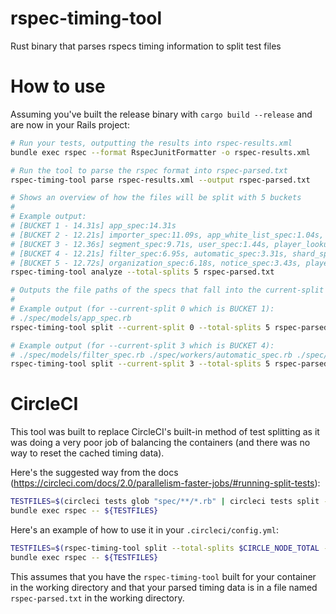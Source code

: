 # rspec-timing-tool
Rust binary that parses rspecs timing information to split test files

# How to use
Assuming you've built the release binary with `cargo build --release` and are now in your Rails project:

```bash
# Run your tests, outputting the results into rspec-results.xml
bundle exec rspec --format RspecJunitFormatter -o rspec-results.xml

# Run the tool to parse the rspec format into rspec-parsed.txt
rspec-timing-tool parse rspec-results.xml --output rspec-parsed.txt

# Shows an overview of how the files will be split with 5 buckets
#
# Example output:
# [BUCKET 1 - 14.31s] app_spec:14.31s
# [BUCKET 2 - 12.21s] importer_spec:11.09s, app_white_list_spec:1.04s, platform_spec:0.08s
# [BUCKET 3 - 12.36s] segment_spec:9.71s, user_spec:1.44s, player_lookup_spec:0.90s, location_spec:0.31s
# [BUCKET 4 - 12.21s] filter_spec:6.95s, automatic_spec:3.31s, shard_spec:1.06s, utils_spec:0.47s, bee_free_controller_spec:0.33s, database_spec:0.08s
# [BUCKET 5 - 12.72s] organization_spec:6.18s, notice_spec:3.43s, player_spec:3.11s
rspec-timing-tool analyze --total-splits 5 rspec-parsed.txt

# Outputs the file paths of the specs that fall into the current-split specified
#
# Example output (for --current-split 0 which is BUCKET 1):
# ./spec/models/app_spec.rb
rspec-timing-tool split --current-split 0 --total-splits 5 rspec-parsed.txt

# Example output (for --current-split 3 which is BUCKET 4):
# ./spec/models/filter_spec.rb ./spec/workers/automatic_spec.rb ./spec/lib/shard_spec.rb ./spec/lib/one_signal/utils_spec.rb ./spec/controllers/bee_free_controller_spec.rb ./spec/lib/database_spec.rb
rspec-timing-tool split --current-split 3 --total-splits 5 rspec-parsed.txt
```

# CircleCI
This tool was built to replace CircleCI's built-in method of test splitting as it
was doing a very poor job of balancing the containers (and there was no way to reset
the cached timing data).

Here's the suggested way from the docs (https://circleci.com/docs/2.0/parallelism-faster-jobs/#running-split-tests):
```bash
TESTFILES=$(circleci tests glob "spec/**/*.rb" | circleci tests split --split-by=timings)
bundle exec rspec -- ${TESTFILES}
```

Here's an example of how to use it in your `.circleci/config.yml`:
```bash
TESTFILES=$(rspec-timing-tool split --total-splits $CIRCLE_NODE_TOTAL --current-split $CIRCLE_NODE_INDEX rspec-parsed.txt)
bundle exec rspec -- ${TESTFILES}
```

This assumes that you have the `rspec-timing-tool` built for your container in
the working directory and that your parsed timing data is in a file named
`rspec-parsed.txt` in the working directory.

